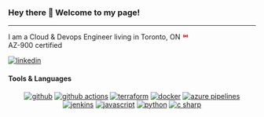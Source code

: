 ### Hey there 👋 Welcome to my page!
---

I am a Cloud & Devops Engineer living in Toronto, ON <img src="./images/canada_flag_s.png" style="width: 14px;"><br>
AZ-900 certified

<a href='https://www.linkedin.com/in/demirburakc/' target="_blank"><img alt='linkedin' src='https://img.shields.io/badge/Linkedin-100000?style=for-the-badge&logo=linkedin&logoColor=white&labelColor=01A6FF&color=01A6FF'/></a>

#### Tools & Languages

<p align="center">
  <a href='' target="_blank"><img alt='github' src='https://img.shields.io/badge/GitHub-100000?style=for-the-badge&logo=github&logoColor=white&labelColor=000000&color=000000'/></a> 
  <a href='' target="_blank"><img alt='github actions' src='https://img.shields.io/badge/GitHub_Actions-100000?style=for-the-badge&logo=github actions&logoColor=white&labelColor=000000&color=000000'/></a> 
  <a href='' target="_blank"><img alt='terraform' src='https://img.shields.io/badge/terraform-100000?style=for-the-badge&logo=terraform&logoColor=D814FF&labelColor=FFFFFF&color=FFFFFF'/></a> 
  <a href='' target="_blank"><img alt='docker' src='https://img.shields.io/badge/docker-100000?style=for-the-badge&logo=docker&logoColor=6D49FE&labelColor=FFFFFF&color=FFFFFF'/></a> 
  <a href='' target="_blank"><img alt='azure pipelines' src='https://img.shields.io/badge/azure_pipelines-100000?style=for-the-badge&logo=azure pipelines&logoColor=6D49FE&labelColor=3ADEFF&color=3ADEFF'/></a> 
  <a href='' target="_blank"><img alt='jenkins' src='https://img.shields.io/badge/jenkins-100000?style=for-the-badge&logo=jenkins&logoColor=000000&labelColor=FF0000&color=FF0000'/></a> 
  <a href='' target="_blank"><img alt='javascript' src='https://img.shields.io/badge/javascript-100000?style=for-the-badge&logo=javascript&logoColor=FFFB00&labelColor=000000&color=000000'/></a> 
  <a href='' target="_blank"><img alt='python' src='https://img.shields.io/badge/python-100000?style=for-the-badge&logo=python&logoColor=FFFB00&labelColor=0D00FF&color=FFFFFF'/></a> 
  <a href='' target="_blank"><img alt='c sharp' src='https://img.shields.io/badge/c_sharp-100000?style=for-the-badge&logo=c sharp&logoColor=FFFFFF&labelColor=171AFF&color=171AFF'/></a>
</p>


<!--
**BcDemir/BcDemir** is a ✨ _special_ ✨ repository because its `README.md` (this file) appears on your GitHub profile.

Here are some ideas to get you started:

- 🔭 I’m currently working on ...
- 🌱 I’m currently learning ...
- 👯 I’m looking to collaborate on ...
- 🤔 I’m looking for help with ...
- 💬 Ask me about ...
- 📫 How to reach me: ...
- 😄 Pronouns: ...
- ⚡ Fun fact: ...
-->
